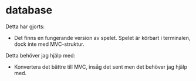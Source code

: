 # database

Detta har gjorts:

* Det finns en fungerande version av spelet. Spelet är körbart i terminalen, dock inte med MVC-struktur. 

Detta behöver jag hjälp med:

* Konvertera det bättre till MVC, insåg det sent men det behöver jag hjälp med.

